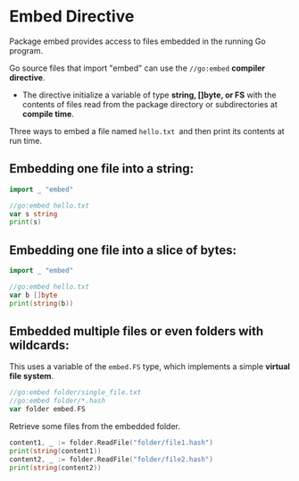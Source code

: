# Embed Directive

Package embed provides access to files embedded in the running Go program.

Go source files that import "embed" can use the `//go:embed` **compiler directive**.
* The directive initialize a variable of type **string, []byte, or FS** with the contents of files read from the package directory or subdirectories at **compile time**.

Three ways to embed a file named `hello.txt `and then print its contents at run time.

## Embedding one file into a string:

```go
import _ "embed"

//go:embed hello.txt
var s string
print(s)
```

## Embedding one file into a slice of bytes:

```go
import _ "embed"

//go:embed hello.txt
var b []byte
print(string(b))
```

## Embedded multiple files or even folders with wildcards:

This uses a variable of the `embed.FS` type, which implements a simple **virtual file system**.

```go
//go:embed folder/single_file.txt
//go:embed folder/*.hash
var folder embed.FS
```

Retrieve some files from the embedded folder.

```go
content1, _ := folder.ReadFile("folder/file1.hash")
print(string(content1))
content2, _ := folder.ReadFile("folder/file2.hash")
print(string(content2))
```
